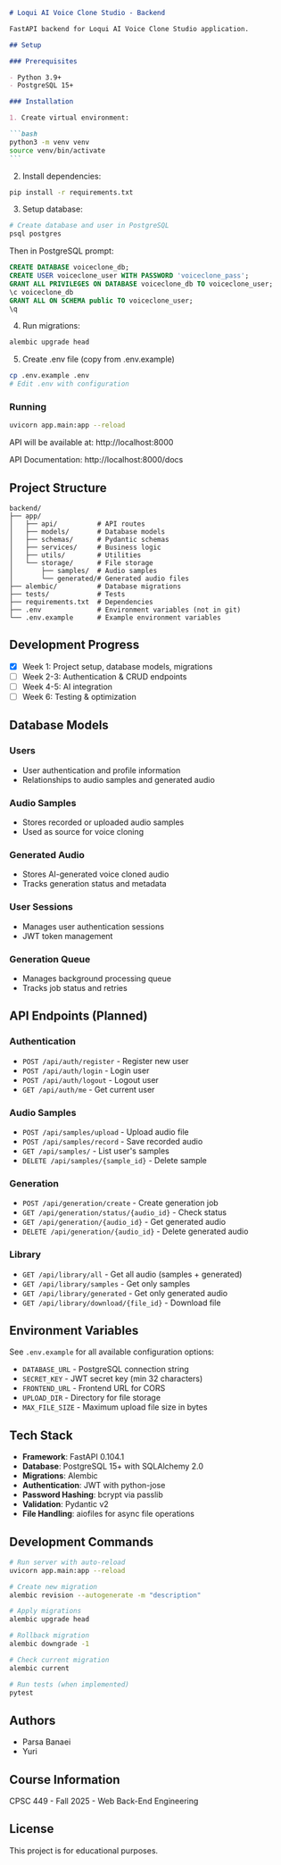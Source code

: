 ````markdown
# Loqui AI Voice Clone Studio - Backend

FastAPI backend for Loqui AI Voice Clone Studio application.

## Setup

### Prerequisites

- Python 3.9+
- PostgreSQL 15+

### Installation

1. Create virtual environment:

```bash
python3 -m venv venv
source venv/bin/activate
```
````

2. Install dependencies:

```bash
pip install -r requirements.txt
```

3. Setup database:

```bash
# Create database and user in PostgreSQL
psql postgres
```

Then in PostgreSQL prompt:

```sql
CREATE DATABASE voiceclone_db;
CREATE USER voiceclone_user WITH PASSWORD 'voiceclone_pass';
GRANT ALL PRIVILEGES ON DATABASE voiceclone_db TO voiceclone_user;
\c voiceclone_db
GRANT ALL ON SCHEMA public TO voiceclone_user;
\q
```

4. Run migrations:

```bash
alembic upgrade head
```

5. Create .env file (copy from .env.example)

```bash
cp .env.example .env
# Edit .env with configuration
```

### Running

```bash
uvicorn app.main:app --reload
```

API will be available at: http://localhost:8000

API Documentation: http://localhost:8000/docs

## Project Structure

```
backend/
├── app/
│   ├── api/          # API routes
│   ├── models/       # Database models
│   ├── schemas/      # Pydantic schemas
│   ├── services/     # Business logic
│   ├── utils/        # Utilities
│   └── storage/      # File storage
│       ├── samples/  # Audio samples
│       └── generated/# Generated audio files
├── alembic/          # Database migrations
├── tests/            # Tests
├── requirements.txt  # Dependencies
├── .env              # Environment variables (not in git)
└── .env.example      # Example environment variables
```

## Development Progress

- [x] Week 1: Project setup, database models, migrations
- [ ] Week 2-3: Authentication & CRUD endpoints
- [ ] Week 4-5: AI integration
- [ ] Week 6: Testing & optimization

## Database Models

### Users

- User authentication and profile information
- Relationships to audio samples and generated audio

### Audio Samples

- Stores recorded or uploaded audio samples
- Used as source for voice cloning

### Generated Audio

- Stores AI-generated voice cloned audio
- Tracks generation status and metadata

### User Sessions

- Manages user authentication sessions
- JWT token management

### Generation Queue

- Manages background processing queue
- Tracks job status and retries

## API Endpoints (Planned)

### Authentication

- `POST /api/auth/register` - Register new user
- `POST /api/auth/login` - Login user
- `POST /api/auth/logout` - Logout user
- `GET /api/auth/me` - Get current user

### Audio Samples

- `POST /api/samples/upload` - Upload audio file
- `POST /api/samples/record` - Save recorded audio
- `GET /api/samples/` - List user's samples
- `DELETE /api/samples/{sample_id}` - Delete sample

### Generation

- `POST /api/generation/create` - Create generation job
- `GET /api/generation/status/{audio_id}` - Check status
- `GET /api/generation/{audio_id}` - Get generated audio
- `DELETE /api/generation/{audio_id}` - Delete generated audio

### Library

- `GET /api/library/all` - Get all audio (samples + generated)
- `GET /api/library/samples` - Get only samples
- `GET /api/library/generated` - Get only generated audio
- `GET /api/library/download/{file_id}` - Download file

## Environment Variables

See `.env.example` for all available configuration options:

- `DATABASE_URL` - PostgreSQL connection string
- `SECRET_KEY` - JWT secret key (min 32 characters)
- `FRONTEND_URL` - Frontend URL for CORS
- `UPLOAD_DIR` - Directory for file storage
- `MAX_FILE_SIZE` - Maximum upload file size in bytes

## Tech Stack

- **Framework**: FastAPI 0.104.1
- **Database**: PostgreSQL 15+ with SQLAlchemy 2.0
- **Migrations**: Alembic
- **Authentication**: JWT with python-jose
- **Password Hashing**: bcrypt via passlib
- **Validation**: Pydantic v2
- **File Handling**: aiofiles for async file operations

## Development Commands

```bash
# Run server with auto-reload
uvicorn app.main:app --reload

# Create new migration
alembic revision --autogenerate -m "description"

# Apply migrations
alembic upgrade head

# Rollback migration
alembic downgrade -1

# Check current migration
alembic current

# Run tests (when implemented)
pytest
```

## Authors

- Parsa Banaei
- Yuri

## Course Information

CPSC 449 - Fall 2025 - Web Back-End Engineering

## License

This project is for educational purposes.
